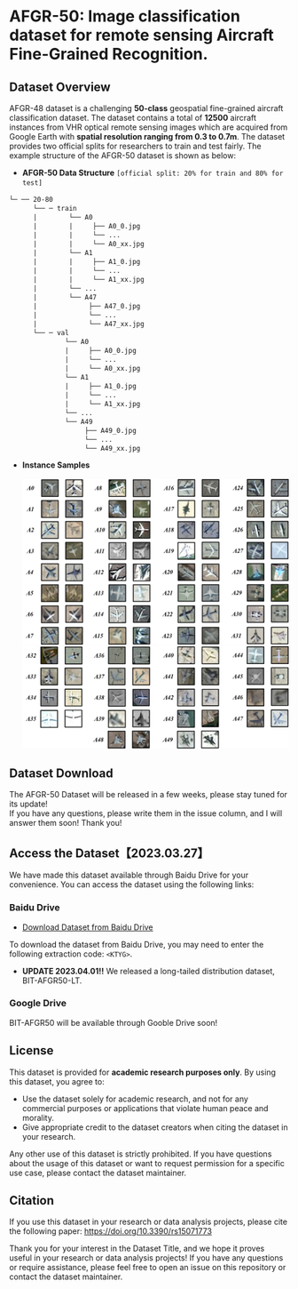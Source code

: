 # AFGR-50: Image classification dataset for remote sensing Aircraft Fine-Grained Recognition.
## Dataset Overview 
AFGR-48 dataset is a challenging **50-class** geospatial fine-grained aircraft classification dataset. The dataset contains a total of **12500** aircraft instances from VHR optical remote sensing images which are acquired from Google Earth with **spatial resolution ranging from 0.3 to 0.7m**. The dataset provides two official splits for researchers to train and test fairly. The example structure of the AFGR-50 dataset is shown as below: <br>  
* **AFGR-50 Data Structure** `[official split: 20% for train and 80% for test]` <br>  
```
└─ ── 20-80  
      └── ─ train
      |        └── A0
      |        |     ├── A0_0.jpg
      |        |     └── ...  
      |        |     └── A0_xx.jpg 
      |        └── A1
      |        |     ├── A1_0.jpg
      |        |     └── ... 
      |        |     └── A1_xx.jpg 
      |        └── ...
      |        └── A47  
      |             ├── A47_0.jpg
      |             └── ...
      |             └── A47_xx.jpg
      └── ─ val
              └── A0
              |     ├── A0_0.jpg 
              |     └── ... 
              |     └── A0_xx.jpg  
              └── A1 
              |     ├── A1_0.jpg
              |     └── ...  
              |     └── A1_xx.jpg  
              └── ... 
              └── A49  
                   ├── A49_0.jpg 
                   └── ...
                   └── A49_xx.jpg 
```
* **Instance Samples** <br>  
![Samples1](https://github.com/wgqqgw/BIT-KTYG-AFGR/raw/main/samples/BIT-AFGR50-1.png)<br>
![Samples2](https://github.com/wgqqgw/BIT-KTYG-AFGR/raw/main/samples/BIT-AFGR50-2.png)<br>
## Dataset Download
The AFGR-50 Dataset will be released in a few weeks, please stay tuned for its update!<br>
If you have any questions, please write them in the issue column, and I will answer them soon! Thank you!<br>

## Access the Dataset【2023.03.27】
We have made this dataset available through Baidu Drive for your convenience. You can access the dataset using the following links:

### Baidu Drive
- [Download Dataset from Baidu Drive](https://pan.baidu.com/s/1GTCRa-N2rpkEMaqZJb_hCw)

To download the dataset from Baidu Drive, you may need to enter the following extraction code: `<KTYG>`.

- **UPDATE 2023.04.01!!** We released a long-tailed distribution dataset, BIT-AFGR50-LT.

### Google Drive
BIT-AFGR50 will be available through Gooble Drive soon!


## License

This dataset is provided for **academic research purposes only**. By using this dataset, you agree to:

- Use the dataset solely for academic research, and not for any commercial purposes or applications that violate human peace and morality.
- Give appropriate credit to the dataset creators when citing the dataset in your research.

Any other use of this dataset is strictly prohibited. If you have questions about the usage of this dataset or want to request permission for a specific use case, please contact the dataset maintainer.


## Citation

If you use this dataset in your research or data analysis projects, please cite the following paper: https://doi.org/10.3390/rs15071773


Thank you for your interest in the Dataset Title, and we hope it proves useful in your research or data analysis projects! If you have any questions or require assistance, please feel free to open an issue on this repository or contact the dataset maintainer.

